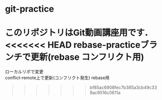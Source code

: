 # git-practice
このリポジトリはGit動画講座用です．
<<<<<<< HEAD
rebase-practiceブランチで更新(rebase コンフリクト用)
=======
ローカルリポで変更  
conflict-remote上で更新(コンフリクト発生)
rebase用
>>>>>>> bf85ac6908fec7b385a3cb49c339ac9516c0611a
